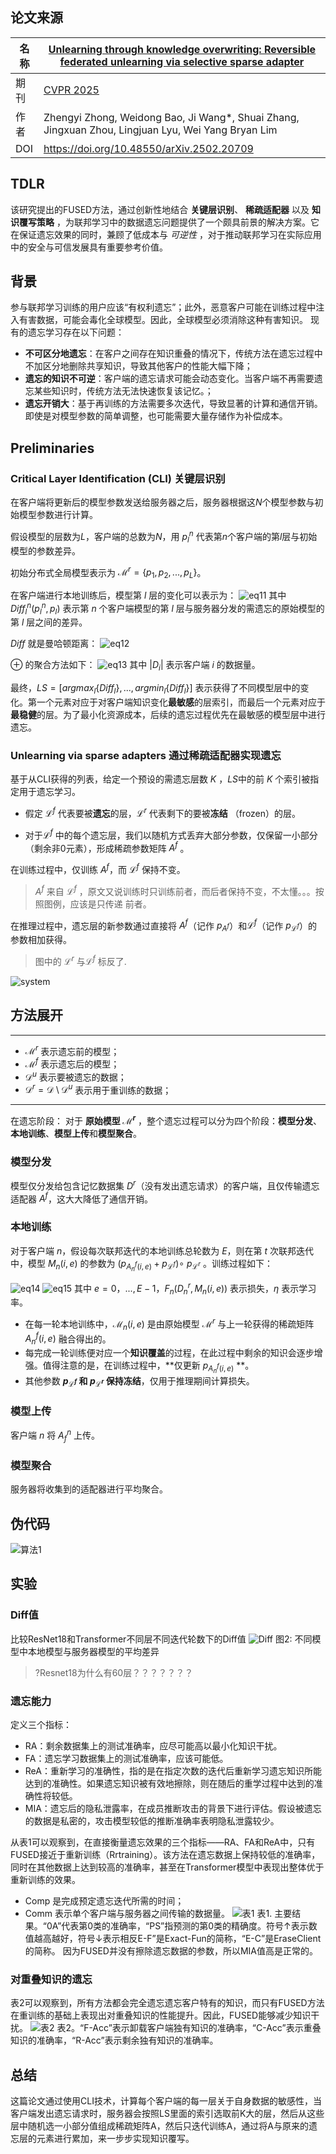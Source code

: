 ## 论文来源
| 名称  | [Unlearning through knowledge overwriting: Reversible federated unlearning via selective sparse adapter](https://cvpr.thecvf.com/virtual/2025/poster/35107) |
| --- | ------------------------------------------------------------------ |
| 期刊  | [CVPR 2025](https://cvpr.thecvf.com/virtual/2025/poster/35107)       |
| 作者  | Zhengyi Zhong, Weidong Bao, Ji Wang*, Shuai Zhang, Jingxuan Zhou, Lingjuan Lyu, Wei Yang Bryan Lim   |   
| DOI  | https://doi.org/10.48550/arXiv.2502.20709      |   

## TDLR
该研究提出的FUSED方法，通过创新性地结合 **关键层识别**、 **稀疏适配器** 以及 **知识覆写策略** ，为联邦学习中的数据遗忘问题提供了一个颇具前景的解决方案。它在保证遗忘效果的同时，兼顾了低成本与 *可逆性* ，对于推动联邦学习在实际应用中的安全与可信发展具有重要参考价值。

## 背景
参与联邦学习训练的用户应该“有权利遗忘”；此外，恶意客户可能在训练过程中注入有害数据，可能会毒化全球模型。因此，全球模型必须消除这种有害知识。
现有的遗忘学习存在以下问题：
- **不可区分地遗忘**：在客户之间存在知识重叠的情况下，传统方法在遗忘过程中不加区分地删除共享知识，导致其他客户的性能大幅下降；
- **遗忘的知识不可逆**：客户端的遗忘请求可能会动态变化。当客户端不再需要遗忘某些知识时，传统方法无法快速恢复该记忆。；
- **遗忘开销大**：基于再训练的方法需要多次迭代，导致显著的计算和通信开销。即使是对模型参数的简单调整，也可能需要大量存储作为补偿成本。

## Preliminaries
### Critical Layer Identification (CLI) 关键层识别
在客户端将更新后的模型参数发送给服务器之后，服务器根据这$N$个模型参数与初始模型参数进行计算。

假设模型的层数为$L$，客户端的总数为$N$，用 $p_l^n$ 代表第$n$个客户端的第$l$层与初始模型的参数差异。

初始分布式全局模型表示为 $\mathcal{M}^r = \{p_1, p_2, ... , p_L\}$。

在客户端进行本地训练后，模型第 $l$ 层的变化可以表示为：
![eq11](image/eq11.png)
其中 $Diff_l^n(p_l^n , p_l)$ 表示第 $n$ 个客户端模型的第 $l$ 层与服务器分发的需遗忘的原始模型的第 $l$ 层之间的差异。

$Diff$ 就是曼哈顿距离：
![eq12](image/eq12.png)

$\oplus$ 的聚合方法如下：
![eq13](image/eq13.png)
其中 $|D_i|$ 表示客户端 $i$ 的数据量。

最终，$LS = \big[argmax_l  \{Diff_l\}, ... , argmin_l  \{Diff_l\}\big]$ 表示获得了不同模型层中的变化。第一个元素对应于对客户端知识变化**最敏感**的层索引，而最后一个元素对应于**最稳健**的层。为了最小化资源成本，后续的遗忘过程优先在最敏感的模型层中进行遗忘。

### Unlearning via sparse adapters 通过稀疏适配器实现遗忘

基于从CLI获得的列表，给定一个预设的需遗忘层数 $K$ ，$LS$中的前 $K$ 个索引被指定用于遗忘学习。

- 假定 $\mathcal{L}^f$ 代表要被**遗忘**的层，$\mathcal{L}^r$ 代表剩下的要被**冻结** （frozen）的层。

- 对于$\mathcal{L}^f$ 中的每个遗忘层，我们以随机方式丢弃大部分参数，仅保留一小部分（剩余非0元素），形成稀疏参数矩阵 $A^f$ 。

在训练过程中，仅训练 $A^f$，而 $\mathcal{L}^f$ 保持不变。
> $A^f$ 来自 $\mathcal{L}^f$ ，原文又说训练时只训练前者，而后者保持不变，不太懂。。。按照图例，应该是只传递 前者。


在推理过程中，遗忘层的新参数通过直接将 $A^f$（记作 $p_{A^f}$）和$\mathcal{L}^f$（记作 $p_{\mathcal{L}^f}$）的参数相加获得。

> 图中的 $\mathcal{L}^r$ 与$\mathcal{L}^f$ 标反了.


![system](image/fig1.png)


## 方法展开
----------------
- $\mathcal{M}^r$ 表示遗忘前的模型；
- $\mathcal{M}^f$ 表示遗忘后的模型；
- $\mathcal{D}^u$ 表示要被遗忘的数据；
- $\mathcal{D}^r = \mathcal{D} \setminus \mathcal{D}^u$ 表示用于重训练的数据；
-----------------------

在遗忘阶段：
对于 **原始模型 $\mathcal{M}^r$** ，整个遗忘过程可以分为四个阶段：**模型分发**、**本地训练**、**模型上传**和**模型聚合**。

### 模型分发
模型仅分发给包含记忆数据集 $D^r$（没有发出遗忘请求）的客户端，且仅传输遗忘适配器 $A^f$，这大大降低了通信开销。

### 本地训练
对于客户端 $n$，假设每次联邦迭代的本地训练总轮数为 $E$，则在第 $t$ 次联邦迭代中，模型 $M_n(i, e)$ 的参数为    $(p_{A_n^f(i,e)} + p_{\mathcal{L}^f} ) \circ \ p_{\mathcal{L}^r}$ 。训练过程如下：

![eq14](image/eq14.png)
![eq15](image/eq15.png)
其中 $e = 0，... , E − 1，F_n(D_n^r, M_n(i, e))$ 表示损失，$\eta$ 表示学习率。

- 在每一轮本地训练中，$\mathcal{M}_n(i, e)$ 是由原始模型 $\mathcal{M}^r$ 与上一轮获得的稀疏矩阵 $A_n^f(i,e)$ 融合得出的。
- 每完成一轮训练便对应一个**知识覆盖**的过程，在此过程中剩余的知识会逐步增强。值得注意的是，在训练过程中，**仅更新 $p_{A_n^f(i,e)}$ **。
- 其他参数 **$p_{\mathcal{L}^f}$ 和 $p_{\mathcal{L}^r}$ 保持冻结**，仅用于推理期间计算损失。

### 模型上传
客户端 $n$ 将 $A_f^n$ 上传。

### 模型聚合
服务器将收集到的适配器进行平均聚合。

## 伪代码
![算法1](image/算法1.png)

## 实验
### Diff值
比较ResNet18和Transformer不同层不同迭代轮数下的Diff值
![Diff](image/fig2.png)
图2: 不同模型中本地模型与服务器模型的平均差异

> ?Resnet18为什么有60层？？？？？？？

### 遗忘能力
定义三个指标：
- RA：剩余数据集上的测试准确率，应尽可能高以最小化知识干扰。
- FA：遗忘学习数据集上的测试准确率，应该可能低。
- ReA：重新学习的准确性，指的是在指定次数的迭代后重新学习遗忘知识所能达到的准确性。如果遗忘知识被有效地擦除，则在随后的重学过程中达到的准确性将较低。
- MIA：遗忘后的隐私泄露率，在成员推断攻击的背景下进行评估。假设被遗忘的数据是私密的，攻击模型较低的推断准确率表明隐私泄露较少。


从表1可以观察到，在直接衡量遗忘效果的三个指标——RA、FA和ReA中，只有FUSED接近于重新训练（Rrtraining）。该方法在遗忘数据上保持较低的准确率，同时在其他数据上达到较高的准确率，甚至在Transformer模型中表现出整体优于重新训练的效果。
- Comp 是完成预定遗忘迭代所需的时间；
- Comm 表示单个客户端与服务器之间传输的数据量。
![表1](image/table1.png)
表1. 主要结果。“0A”代表第0类的准确率，“PS”指预测的第0类的精确度。符号↑表示数值越高越好，符号↓表示相反E-F”是Exact-Fun的简称，“E-C”是EraseClient的简称。
因为FUSED并没有擦除遗忘数据的参数，所以MIA值高是正常的。

### 对重叠知识的遗忘
表2可以观察到，所有方法都会完全遗忘遗忘客户特有的知识，而只有FUSED方法在重训练的基础上表现出对重叠知识的性能提升。因此，FUSED能够减少知识干扰。
![表2](image/table2.png)
表2。“F-Acc”表示卸载客户端独有知识的准确率，“C-Acc”表示重叠知识的准确率，“R-Acc”表示剩余独有知识的准确率。



## 总结
这篇论文通过使用CLI技术，计算每个客户端的每一层关于自身数据的敏感性，当客户端发出遗忘请求时，服务器会按照LS里面的索引选取前K大的层，然后从这些层中随机选一小部分值组成稀疏矩阵A，然后只迭代训练A，通过将A与原来的遗忘层的元素进行累加，来一步步实现知识覆写。

